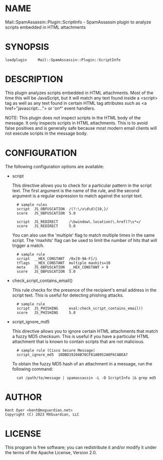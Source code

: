 # NAME

Mail::SpamAssassin::Plugin::ScriptInfo - SpamAssassin plugin to analyze scripts embedded in HTML attachments

# SYNOPSIS

    loadplugin     Mail::SpamAssassin::Plugin::ScriptInfo

# DESCRIPTION

This plugin analyzes scripts embedded in HTML attachments. Most of the time this will be
JavaScript, but it will match any text found inside a &lt;script> tag as well as any text
found in certain HTML tag attributes such as &lt;a href="javascript:..."> or 'on\*' event handlers.

NOTE: This plugin does not inspect scripts in the HTML body of the message. It only inspects
scripts in HTML attachments. This is to avoid false positives and is generally safe because
most modern email clients will not execute scripts in the message body.

# CONFIGURATION

The following configuration options are available:

- script

    This directive allows you to check for a particular pattern in the script text.
    The first argument is the name of the rule, and the second argument is a
    regular expression to match against the script text.

        # sample rules
        script  JS_OBFUSCATION  /(?:\/x\d\d){10,}/
        score   JS_OBFUSCATION  5.0

        script  JS_REDIRECT     /\bwindow\.location(\.href)?\s*=/
        score   JS_REDIRECT     5.0

    You can also use the 'multiple' flag to match multiple times in the same script. The 'maxhits' flag can be
    used to limit the number of hits that will trigger a match.

        # sample rule
        script  __HEX_CONSTANT  /0x[0-9A-F]/i
        tflags  __HEX_CONSTANT  multiple maxhits=10
        meta    JS_OBFUSCATION  __HEX_CONSTANT > 9
        score   JS_OBFUSCATION  5.0

- check\_script\_contains\_email()

    This rule checks for the presence of the recipient's email address in the
    script text.  This is useful for detecting phishing attacks.

        # sample rule
        script  JS_PHISHING     eval:check_script_contains_email()
        score   JS_PHISHING     5.0

- script\_ignore\_md5

    This directive allows you to ignore certain HTML attachments that match a fuzzy MD5 checksum. This is useful
    if you have a particular HTML attachment that is known to contain scripts that are not malicious.

        # sample rule (Cisco Secure Message)
        script_ignore_md5  10DBD19204B70CF81AB952A0F6CABEA7

    To obtain the fuzzy MD5 hash of an attachment in a message, run the following command:

        cat /path/to/message | spamassassin -L -D ScriptInfo |& grep md5

# AUTHOR

    Kent Oyer <kent@mxguardian.net>
    Copyright (C) 2023 MXGuardian, LLC

# LICENSE

This program is free software; you can redistribute it and/or modify it
under the terms of the Apache License, Version 2.0.
